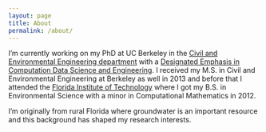 ```yaml
---
layout: page
title: About
permalink: /about/
---
```


I’m currently working on my PhD at UC Berkeley in the [Civil and Environmental Engineering department](http://www.ce.berkeley.edu) with a [Designated Emphasis in Computation Data Science and Engineering](http://citris-uc.org/decse-mission/). I received my M.S. in Civil and Environmental Engineering at Berkeley as well in 2013 and before that I attended the [Florida Institute of Technology](http://coe.fit.edu/dmes/) where I got my B.S. in Environmental Science with a minor in Computational Mathematics in 2012.

I’m originally from rural Florida where groundwater is an important resource and this background has shaped my research interests.


